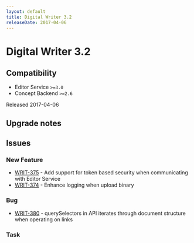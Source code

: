 ```yaml
---
layout: default
title: Digital Writer 3.2
releaseDate: 2017-04-06
---
```

<div class="jumbotron">
    <h1>Digital Writer 3.2</h1>    
    <h2>Compatibility</h2>
    <ul>
        <li>Editor Service <code>>=3.0</code></li>
        <li>Concept Backend <code>>=2.6</code></li>
    </ul>
</div>
<p>Released 2017-04-06</p>



## Upgrade notes  
               



## Issues  


### New Feature 
 
 * [WRIT-375](https://jira.infomaker.se/browse/WRIT-375) - Add support for token based security when communicating with Editor Service  
 * [WRIT-374](https://jira.infomaker.se/browse/WRIT-374) - Enhance logging when upload binary 


### Bug 
 
 * [WRIT-380](https://jira.infomaker.se/browse/WRIT-380) - querySelectors in API iterates through document structure when operating on links 


### Task 



